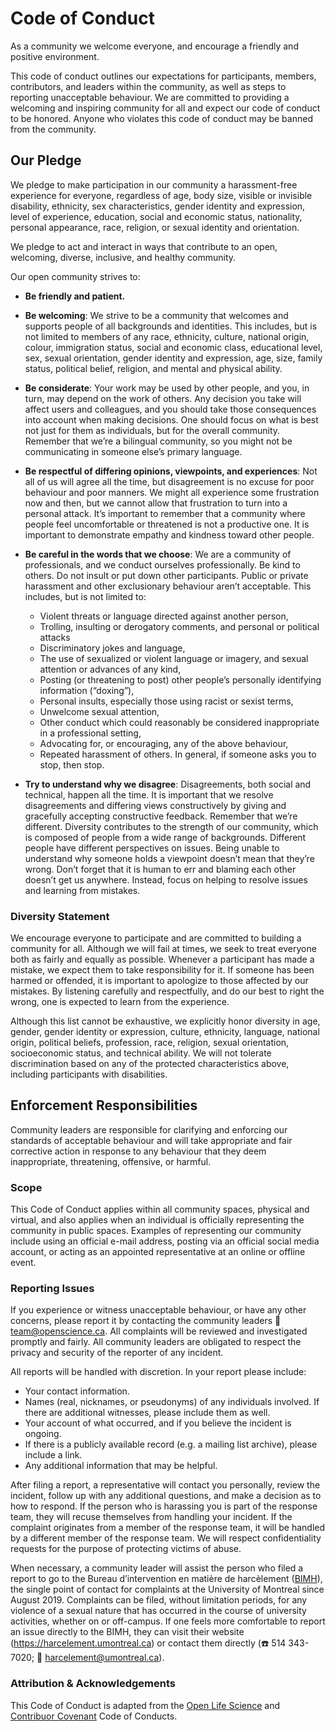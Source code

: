 
# Code of Conduct

As a community we welcome everyone, and encourage a friendly and positive environment.

This code of conduct outlines our expectations for participants, members, contributors, and leaders within the community, as well as steps to reporting unacceptable behaviour. We are committed to providing a welcoming and inspiring community for all and expect our code of conduct to be honored. Anyone who violates this code of conduct may be banned from the community.	

## Our Pledge

We pledge to make participation in our community a harassment-free experience for everyone, regardless of age, body size, visible or invisible disability, ethnicity, sex characteristics, gender identity and expression, level of experience, education, social and economic status, nationality, personal appearance, race, religion, or sexual identity and orientation.

We pledge to act and interact in ways that contribute to an open, welcoming, diverse, inclusive, and healthy community. 

Our open community strives to:

-   **Be friendly and patient.**
    
-   **Be welcoming**: We strive to be a community that welcomes and supports people of all backgrounds and identities. This includes, but is not limited to members of any race, ethnicity, culture, national origin, colour, immigration status, social and economic class, educational level, sex, sexual orientation, gender identity and expression, age, size, family status, political belief, religion, and mental and physical ability.
    
-   **Be considerate**: Your work may be used by other people, and you, in turn, may depend on the work of others. Any decision you take will affect users and colleagues, and you should take those consequences into account when making decisions. One should focus on what is best not just for them as individuals, but for the overall community. Remember that we’re a bilingual community, so you might not be communicating in someone else’s primary language. 
    
-   **Be respectful of differing opinions, viewpoints, and experiences**: Not all of us will agree all the time, but disagreement is no excuse for poor behaviour and poor manners. We might all experience some frustration now and then, but we cannot allow that frustration to turn into a personal attack. It’s important to remember that a community where people feel uncomfortable or threatened is not a productive one. It is important to demonstrate empathy and kindness toward other people.

-    **Be careful in the words that we choose**: We are a community of professionals, and we conduct ourselves professionally. Be kind to others. Do not insult or put down other participants. Public or private harassment and other exclusionary behaviour aren’t acceptable. This includes, but is not limited to: 
		- Violent threats or language directed against another person,
		- Trolling, insulting or derogatory comments, and personal or political attacks
		- Discriminatory jokes and language,
		- The use of sexualized or violent language or imagery, and sexual attention or advances of any kind,
		- Posting (or threatening to post) other people’s personally identifying information (“doxing”),
		- Personal insults, especially those using racist or sexist terms, 
		- Unwelcome sexual attention, 
		- Other conduct which could reasonably be considered inappropriate in a professional setting,
		- Advocating for, or encouraging, any of the above behaviour, 
		- Repeated harassment of others. In general, if someone asks you to stop, then stop.
		
    
-   **Try to understand why we disagree**: Disagreements, both social and technical, happen all the time. It is important that we resolve disagreements and differing views constructively by giving and gracefully accepting constructive feedback. Remember that we’re different. Diversity contributes to the strength of our community, which is composed of people from a wide range of backgrounds. Different people have different perspectives on issues. Being unable to understand why someone holds a viewpoint doesn’t mean that they’re wrong. Don’t forget that it is human to err and blaming each other doesn’t get us anywhere. Instead, focus on helping to resolve issues and learning from mistakes. 
    
### Diversity Statement

We encourage everyone to participate and are committed to building a community for all. Although we will fail at times, we seek to treat everyone both as fairly and equally as possible. Whenever a participant has made a mistake, we expect them to take responsibility for it. If someone has been harmed or offended, it is important to apologize to those affected by our mistakes. By listening carefully and respectfully, and do our best to right the wrong, one is expected to learn from the experience.

Although this list cannot be exhaustive, we explicitly honor diversity in age, gender, gender identity or expression, culture, ethnicity, language, national origin, political beliefs, profession, race, religion, sexual orientation, socioeconomic status, and technical ability. We will not tolerate discrimination based on any of the protected characteristics above, including participants with disabilities.

## Enforcement Responsibilities

Community leaders are responsible for clarifying and enforcing our standards of acceptable behaviour and will take appropriate and fair corrective action in response to any behaviour that they deem inappropriate, threatening, offensive, or harmful.

### Scope

This Code of Conduct applies within all community spaces, physical and virtual, and also applies when an individual is officially representing the community in public spaces. Examples of representing our community include using an official e-mail address, posting via an official social media account, or acting as an appointed representative at an online or offline event.

### Reporting Issues

If you experience or witness unacceptable behaviour, or have any other concerns, please report it by contacting the community leaders :e-mail: team@openscience.ca. All complaints will be reviewed and investigated promptly and fairly.
All community leaders are obligated to respect the privacy and security of the reporter of any incident.

All reports will be handled with discretion. In your report please include:
-   Your contact information.
-   Names (real, nicknames, or pseudonyms) of any individuals involved. If there are additional witnesses, please include them as well.
-   Your account of what occurred, and if you believe the incident is ongoing.
-   If there is a publicly available record (e.g. a mailing list archive), please include a link.
-   Any additional information that may be helpful.
    
After filing a report, a representative will contact you personally, review the incident, follow up with any additional questions, and make a decision as to how to respond. If the person who is harassing you is part of the response team, they will recuse themselves from handling your incident. If the complaint originates from a member of the response team, it will be handled by a different member of the response team. We will respect confidentiality requests for the purpose of protecting victims of abuse. 

When necessary, a community leader will assist the person who filed a report to go to the Bureau d’intervention en matière de harcèlement ([BIMH](https://harcelement.umontreal.ca)), the single point of contact for complaints at the University of Montreal since August 2019. Complaints can be filed, without limitation periods, for any violence of a sexual nature that has occurred in the course of university activities, whether on or off-campus. If one feels more comfortable to report an issue directly to the BIMH, they can visit their website (https://harcelement.umontreal.ca) or contact them directly (:phone: 514 343-7020; :e-mail: [harcelement@umontreal.ca](mailto:harcelement@umontreal.ca)).

### Attribution & Acknowledgements

This Code of Conduct is adapted from the [Open Life Science](https://openlifesci.org/code-of-conduct) and [Contribuor Covenant](https://www.contributor-covenant.org/version/1/4/code-of-conduct.html) Code of Conducts.
